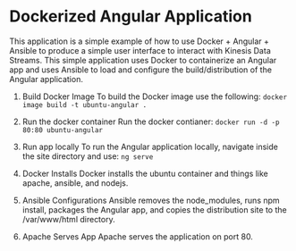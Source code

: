 # Dockerized Angular Application

This application is a simple example of how to use Docker + Angular + Ansible to produce a simple user interface to interact with Kinesis Data Streams. This simple application uses Docker to containerize an Angular app and uses Ansible to load and configure the build/distribution of the Angular application.

1. Build Docker Image
To build the Docker image use the following: `docker image build -t ubuntu-angular .`

2. Run the docker container
Run the docker contianer: `docker run -d -p 80:80 ubuntu-angular`

3. Run app locally
To run the Angular application locally, navigate inside the site directory and use: `ng serve`

4. Docker Installs
Docker installs the ubuntu container and things like apache, ansible, and nodejs.

5. Ansible Configurations
Ansible removes the node_modules, runs npm install, packages the Angular app, and copies the distribution site to the /var/www/html directory.

6. Apache Serves App
Apache serves the application on port 80.
